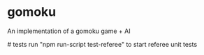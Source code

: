 # gomoku
An implementation of a gomoku game + AI

# tests
run "npm run-script test-referee" to start referee unit tests
